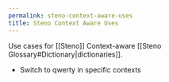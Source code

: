 ```yaml
---
permalink: steno-context-aware-uses
title: Steno Context Aware Uses
---
```


Use cases for [[Steno]] Context-aware [[Steno Glossary#Dictionary|dictionaries]].

- Switch to qwerty in specific contexts
